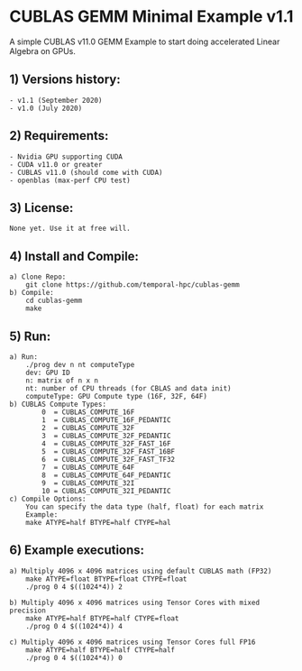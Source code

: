 # CUBLAS GEMM Minimal Example v1.1

A simple CUBLAS v11.0 GEMM Example to start doing accelerated Linear Algebra on GPUs.

## 1) Versions history:
    - v1.1 (September 2020)
	- v1.0 (July 2020)

## 2) Requirements:
	- Nvidia GPU supporting CUDA
	- CUDA v11.0 or greater
	- CUBLAS v11.0 (should come with CUDA)
	- openblas (max-perf CPU test)

## 3) License:
    None yet. Use it at free will.

## 4) Install and Compile:
	a) Clone Repo:
        git clone https://github.com/temporal-hpc/cublas-gemm
	b) Compile:
        cd cublas-gemm
        make

## 5) Run:
	a) Run:
        ./prog dev n nt computeType
        dev: GPU ID
        n: matrix of n x n
        nt: number of CPU threads (for CBLAS and data init)
        computeType: GPU Compute type (16F, 32F, 64F)
    b) CUBLAS Compute Types:
            0  = CUBLAS_COMPUTE_16F
            1  = CUBLAS_COMPUTE_16F_PEDANTIC
            2  = CUBLAS_COMPUTE_32F
            3  = CUBLAS_COMPUTE_32F_PEDANTIC
            4  = CUBLAS_COMPUTE_32F_FAST_16F
            5  = CUBLAS_COMPUTE_32F_FAST_16BF
            6  = CUBLAS_COMPUTE_32F_FAST_TF32
            7  = CUBLAS_COMPUTE_64F
            8  = CUBLAS_COMPUTE_64F_PEDANTIC
            9  = CUBLAS_COMPUTE_32I
            10 = CUBLAS_COMPUTE_32I_PEDANTIC
    c) Compile Options:
        You can specify the data type (half, float) for each matrix
        Example:
        make ATYPE=half BTYPE=half CTYPE=hal
        
## 6) Example executions:
    a) Multiply 4096 x 4096 matrices using default CUBLAS math (FP32)
        make ATYPE=float BTYPE=float CTYPE=float
        ./prog 0 4 $((1024*4)) 2

    b) Multiply 4096 x 4096 matrices using Tensor Cores with mixed precision
        make ATYPE=half BTYPE=half CTYPE=float
        ./prog 0 4 $((1024*4)) 4

    c) Multiply 4096 x 4096 matrices using Tensor Cores full FP16
        make ATYPE=half BTYPE=half CTYPE=half
        ./prog 0 4 $((1024*4)) 0
